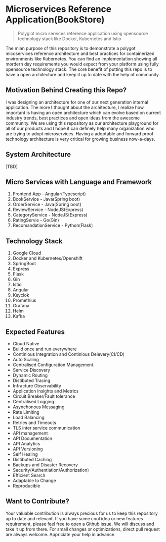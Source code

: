 # Microservices Reference Application(BookStore)

> Polyglot micro services reference application using opensource technology stack like Docker, Kubernetes and Istio

The mian purpose of this repository is to demonstrate a polygot micoservices reference architecture and best practices for containerized environments like Kubernetes. You can find an implementation showing all mordern day requirements you would expect from your platform using fully opensource technology stack. The core benefit of putting this repo is to have a open architecture and keep it up to date with the help of community.

## Motivation Behind Creating this Repo?
I was designing an architecture for one of our next generation internal application. The more I thought about the architecture, I realize how important is having an open architecture which can evolve based on current industry trends, best practices and open ideas from the awesome community. We are using this repository as our architecture playground for all of our products and I hope it can definely help many organization who are trying to adopt microservices. Having a adoptable and forward proof technology architecture is very critical for growing business now-a-days.

## System Architecture
[TBD]

## Micro Services with Language and Framework

1. Frontend App - Angular(Typescript)
2. BookService - Java(Spring boot)
3. OrderService - Java(Spring boot)
4. ReviewService - NodeJS(Express)
5. CategoryService - NodeJS(Express)
6. RatingServie - Go(Gin)
7. RecomandationService - Python(Flask)

## Technology Stack

1. Google Cloud
2. Docker and Kubernetes/Openshift
3. SpringBoot
4. Express
5. Flask
6. Gin
7. Istio
8. Angular
9. Keyclok
10. Promethius
11. Grafana
12. Helm
13. Kafka

## Expected Features
- Cloud Native
- Build once and run everywhere
- Continious Integration and Continious Delevery(CI/CD)
- Auto Scaling
- Centralised Configuration Management
- Service Discovery
- Dynamic Routing
- Distibuted Tracing
- Infracture Observability
- Application Insights and Metrics
- Circuit Breaker/Fault tolerance
- Centralised Logging
- Asynchonous Messaging
- Rate Limiting
- Load Balancing
- Retries and Timeouts
- TLS inter service communication
- API management
- API Documentation
- API Analytics
- API Versioning
- Self Healing
- Distibuted Caching
- Backups and Disaster Recovery
- Security(Authentiation/Authorization)
- Efficient Search
- Adaptable to Change
- Reproducible

## Want to Contribute?
Your valuable contribution is always precious for us to keep this repository up to date and relevant. If you have some cool idea or new features requirement, please feel free to open a Github issue. We will discuss and take it up from there. For small changes or optimizations, direct pull request are always welcome. Appriciate your help in advance.
